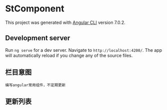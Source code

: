 # StComponent

This project was generated with [Angular CLI](https://github.com/angular/angular-cli) version 7.0.2.

## Development server

Run `ng serve` for a dev server. Navigate to `http://localhost:4200/`. The app will automatically reload if you change any of the source files.

## 栏目意图
`编写angular常用组件，不定期更新`

## 更新列表
